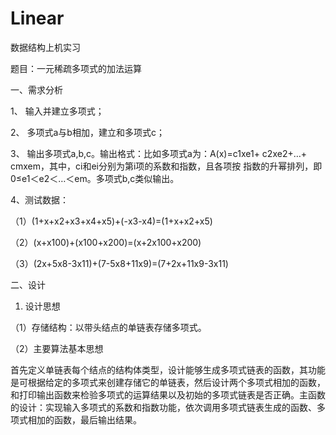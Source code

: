 # Linear

数据结构上机实习

题目：一元稀疏多项式的加法运算

一、需求分析

1、	输入并建立多项式；

2、	多项式a与b相加，建立和多项式c；

3、	输出多项式a,b,c。输出格式：比如多项式a为：A(x)=c1xe1+ 
c2xe2+…+ cmxem，其中，ci和ei分别为第i项的系数和指数，且各项按
指数的升幂排列，即0≤e1＜e2＜…＜em。多项式b,c类似输出。

4、测试数据：

（1）(1+x+x2+x3+x4+x5)+(-x3-x4)=(1+x+x2+x5)
             
（2）(x+x100)+(x100+x200)=(x+2x100+x200)
               
（3）(2x+5x8-3x11)+(7-5x8+11x9)=(7+2x+11x9-3x11)

二、设计

1.	设计思想

（1）存储结构：以带头结点的单链表存储多项式。

（2）主要算法基本思想

首先定义单链表每个结点的结构体类型，设计能够生成多项式链表的函数，其功能是可根据给定的多项式来创建存储它的单链表，然后设计两个多项式相加的函数，和打印输出函数来检验多项式的运算结果以及初始的多项式链表是否正确。主函数的设计：实现输入多项式的系数和指数功能，依次调用多项式链表生成的函数、多项式相加的函数，最后输出结果。
